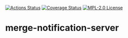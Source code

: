 [![Actions Status](https://github.com/gridsuite/merge-notification-server/workflows/CI/badge.svg)](https://github.com/gridsuite/merge-notification-server/actions)
[![Coverage Status](https://sonarcloud.io/api/project_badges/measure?project=org.gridsuite%3Amerge-notification-server&metric=coverage)](https://sonarcloud.io/component_measures?id=org.gridsuite%3Amerge-notification-server&metric=coverage)
[![MPL-2.0 License](https://img.shields.io/badge/license-MPL_2.0-blue.svg)](https://www.mozilla.org/en-US/MPL/2.0/)
# merge-notification-server